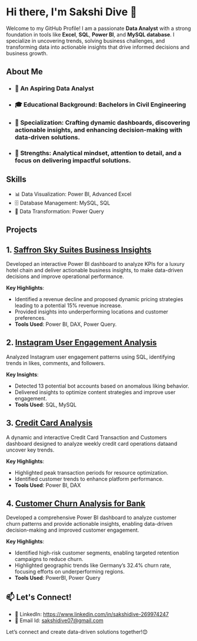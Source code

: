 # Hi there, I'm Sakshi Dive 👋

Welcome to my GitHub Profile! I am a passionate **Data Analyst** with a strong foundation in tools like **Excel**, **SQL**, **Power BI**, and **MySQL database**. 
 I specialize in uncovering trends, solving business challenges, and transforming data into actionable insights that drive informed decisions and business growth.

## About Me 
- ### 💼 An Aspiring Data Analyst
- ### 🎓 Educational Background: Bachelors in Civil Engineering
- ### 🚀 Specialization: Crafting dynamic dashboards, discovering actionable insights, and enhancing decision-making with data-driven solutions.
- ### 🧠 Strengths: Analytical mindset, attention to detail, and a focus on delivering impactful solutions.

## Skills
- 📊 Data Visualization: Power BI, Advanced Excel
- 🗄️ Database Management: MySQL, SQL
- 🔄 Data Transformation: Power Query


## Projects 

## 1. [**Saffron Sky Suites Business Insights**](https://github.com/sakshidive/Saffron-Sky-Suites-Business-Insights/blob/main/README.md)
Developed an interactive Power BI dashboard to analyze KPIs for a luxury hotel chain and deliver actionable business insights, to make   data-driven decisions and improve operational performance.

**Key Highlights**:  
- Identified a revenue decline and proposed dynamic pricing strategies leading to a potential 15% revenue increase.
- Provided insights into underperforming locations and customer preferences.  
- **Tools Used**: Power BI, DAX, Power Query.

## 2. [**Instagram User Engagement Analysis**](https://github.com/sakshidive/Instagram-User-Engagement-Analysis-)
 Analyzed Instagram user engagement patterns using SQL, identifying trends in likes, comments, and followers.

**Key Insights**:
  - Detected 13 potential bot accounts based on anomalous liking behavior.
  - Delivered insights to optimize content strategies and improve user engagement.
  - **Tools Used**: SQL, MySQL 

## 3. [**Credit Card Analysis**](https://github.com/sakshidive/Credit-Card-Analysis-Dashboard)
A dynamic and interactive Credit Card Transaction and Customers dashboard designed to analyze weekly credit card operations dataand uncover key trends.

**Key Highlights**:
- Highlighted peak transaction periods for resource optimization.
- Identified customer trends to enhance platform performance.
- **Tools Used**: Power BI, DAX

## 4. [**Customer Churn Analysis for Bank**](https://github.com/sakshidive/Customer-Churn-Analysis-for-Bank)
Developed a comprehensive Power BI dashboard to analyze customer churn patterns and provide actionable insights, enabling data-driven decision-making and improved customer engagement.

**Key Highlights**:
- Identified high-risk customer segments, enabling targeted retention campaigns to reduce churn.
- Highlighted geographic trends like Germany’s 32.4% churn rate, focusing efforts on underperforming regions.
- **Tools Used**: PowerBI, Power Query

## 📫 Let's Connect! 
- 🔗 LinkedIn: https://www.linkedin.com/in/sakshidive-269974247
- 📧 Email Id: sakshidive07@gmail.com

Let’s connect and create data-driven solutions together!😊 

